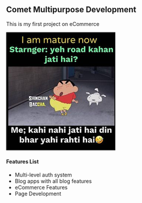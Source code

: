 ## Comet Multipurpose Development
This is my first project on eCommerce 

<img src="featured.jpg">

#### Features List
- Multi-level auth system
- Blog apps with all blog features
- eCommerce Features
- Page Development
